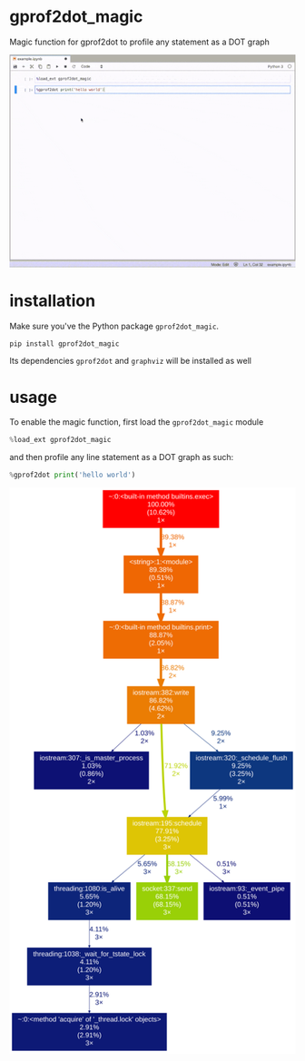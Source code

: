 # gprof2dot_magic
Magic function for gprof2dot to profile any statement as a DOT graph

<img src="./img/30441189-B028-4C44-BA31-47D813EA2EFE.gif">

# installation
Make sure you've the Python package `gprof2dot_magic`.

```
pip install gprof2dot_magic
```

Its dependencies `gprof2dot` and `graphviz` will be installed as well

# usage
To enable the magic function, first load the `gprof2dot_magic` module

```python
%load_ext gprof2dot_magic
```

and then profile any line statement as a DOT graph as such:

```python
%gprof2dot print('hello world')
```


<img src="./img/dot_graph_hello_world.svg">
